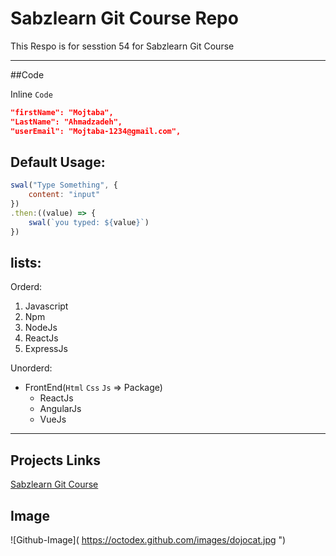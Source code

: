 # Sabzlearn Git Course Repo

<p>This Respo is for sesstion 54 for Sabzlearn Git Course</p>

---

##Code

Inline `Code`

```json
"firstName": "Mojtaba",
"LastName": "Ahmadzadeh",
"userEmail": "Mojtaba-1234@gmail.com",

```

## Default Usage:

```javascript
swal("Type Something", {
    content: "input"
})
.then:((value) => {
    swal(`you typed: ${value}`)
})

```

## lists:

Orderd:

1. Javascript
2. Npm
3. NodeJs
4. ReactJs
5. ExpressJs

Unorderd:

- FrontEnd(`Html` `Css` `Js` => Package)
  - ReactJs
  - AngularJs
  - VueJs

---

## Projects Links

[Sabzlearn Git Course](https://github.com/Mojtaba-2024/Cafe-website)

## Image

![Github-Image]( https://octodex.github.com/images/dojocat.jpg ")